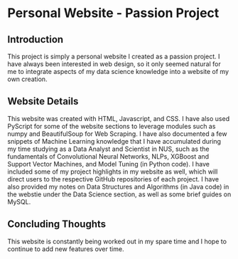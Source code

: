 # Personal Website - Passion Project

## Introduction
This project is simply a personal website I created as a passion project. I have always been interested in web design, so it only seemed natural for me to integrate aspects of my data science knowledge into a website of my own creation.

## Website Details
This website was created with HTML, Javascript, and CSS. I have also used PyScript for some of the website sections to leverage modules such as numpy and BeautifulSoup for Web Scraping. I have also documented a few snippets of Machine Learning knowledge that I have accumulated during my time studying as a Data Analyst and Scientist in NUS, such as the fundamentals of Convolutional Neural Networks, NLPs, XGBoost and Support Vector Machines, and Model Tuning (in Python code). I have included some of my project highlights in my website as well, which will direct users to the respective GitHub repositories of each project. I have also provided my notes on Data Structures and Algorithms (in Java code) in the webstie under the Data Science section, as well as some brief guides on MySQL.

## Concluding Thoughts
This website is constantly being worked out in my spare time and I hope to continue to add new features over time.
